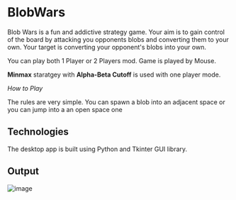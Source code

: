 # BlobWars
Blob Wars is a fun and addictive strategy game. Your aim is to gain control of the board by attacking you opponents blobs and converting them to your own.
Your target is converting your opponent's blobs into your own.

You can play both 1 Player or 2 Players mod. Game is played by Mouse.

__Minmax__ staratgey with __Alpha-Beta Cutoff__ is used with one player mode.

_How to Play_

The rules are very simple. You can spawn a blob into an adjacent space or you can jump into a an open space one

## Technologies
The desktop app is built using Python and Tkinter GUI library.

## Output
![image](https://github.com/sedramerkhan/BlobWars/assets/87071899/9d4e6097-1911-4c04-a16a-e7c357a6f968)
